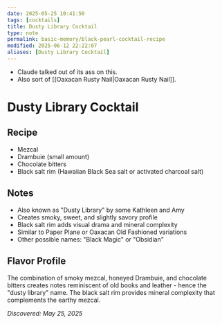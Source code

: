 ```yaml
---
date: 2025-05-25 10:41:50
tags: [cocktails]
title: Dusty Library Cocktail
type: note
permalink: basic-memory/black-pearl-cocktail-recipe
modified: 2025-06-12 22:22:07
aliases: [Dusty Library Cocktail]
---
```


- Claude talked out of its ass on this.
- Also sort of [[Oaxacan Rusty Nail|Oaxacan Rusty Nail]].

# Dusty Library Cocktail

## Recipe

- Mezcal
- Drambuie (small amount)
- Chocolate bitters
- Black salt rim (Hawaiian Black Sea salt or activated charcoal salt)

## Notes

- Also known as "Dusty Library" by some Kathleen and Amy
- Creates smoky, sweet, and slightly savory profile
- Black salt rim adds visual drama and mineral complexity
- Similar to Paper Plane or Oaxacan Old Fashioned variations
- Other possible names: "Black Magic" or "Obsidian"

## Flavor Profile

The combination of smoky mezcal, honeyed Drambuie, and chocolate bitters creates notes reminiscent of old books and leather - hence the "dusty library" name. The black salt rim provides mineral complexity that complements the earthy mezcal.

_Discovered: May 25, 2025_
